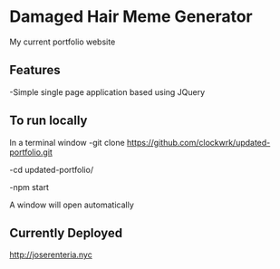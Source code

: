 # Damaged Hair Meme Generator
My current portfolio website
## Features

  -Simple single page application based using JQuery

## To run locally
In a terminal window
  -git clone https://github.com/clockwrk/updated-portfolio.git

  -cd updated-portfolio/
  
  -npm start
  
A window will open automatically

## Currently Deployed

   http://joserenteria.nyc
  
 
